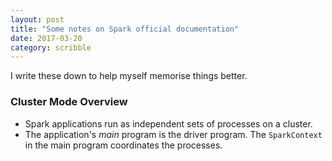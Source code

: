 ```yaml
---
layout: post
title: "Some notes on Spark official documentation"
date: 2017-03-20
category: scribble
---
```

I write these down to help myself memorise things better.

### Cluster Mode Overview
* Spark applications run as independent sets of processes on a cluster.
* The application's *main* program is the driver program. The `SparkContext` in the main program coordinates the processes.
